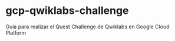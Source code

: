 # gcp-qwiklabs-challenge
Guía para realizar el Quest Challenge de Qwiklabs en Google Cloud Platform
